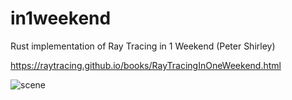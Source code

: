 # in1weekend
Rust implementation of Ray Tracing in 1 Weekend (Peter Shirley)

https://raytracing.github.io/books/RayTracingInOneWeekend.html

![scene](https://github.com/archambaultkm/in1weekend/assets/97715354/2c15214a-704f-4ee3-b25f-1f21a76896c2)
